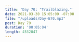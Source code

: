 ```yaml
---
title: 'Day 70: "Trailblazing."'
date: 2021-03-30 15:05:00 -07:00
file: "/uploads/Day-B70.mp3"
post: Day 70
duration: '00:05:04'
length: 4532047
---
```


